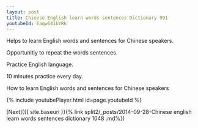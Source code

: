 ```yaml
---
layout: post
title: Chinese English learn words sentences Dictionary 991 
youtubeId: Eaqw641bYRk
---
```

 
 
Helps to learn English words and sentences for Chinese speakers.

Opportunitiy to repeat the words sentences. 

Practice English language. 
 
10 minutes practice every day. 
 
How to learn English words and sentences for Chinese speakers 
 
{% include youtubePlayer.html id=page.youtubeId %}
 
 
[Next]({{ site.baseurl }}{% link  split2/_posts/2014-09-28-Chinese english learn words sentences dictionary 1048 .md%})
 
